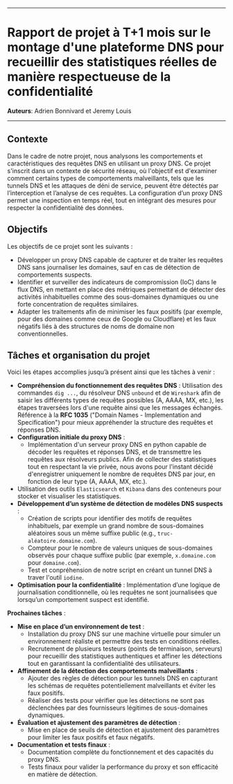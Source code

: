 
---

# Rapport de projet à T+1 mois sur le montage d'une plateforme DNS pour recueillir des statistiques réelles de manière respectueuse de la confidentialité
**Auteurs**: Adrien Bonnivard et Jeremy Louis

---

## Contexte

Dans le cadre de notre projet, nous analysons les comportements et caractéristiques des requêtes DNS en utilisant un proxy DNS. Ce projet s'inscrit dans un contexte de sécurité réseau, où l'objectif est d'examiner comment certains types de comportements malveillants, tels que les tunnels DNS et les attaques de déni de service, peuvent être détectés par l’interception et l’analyse de ces requêtes. La configuration d’un proxy DNS permet une inspection en temps réel, tout en intégrant des mesures pour respecter la confidentialité des données.

## Objectifs

Les objectifs de ce projet sont les suivants :
- Développer un proxy DNS capable de capturer et de traiter les requêtes DNS sans journaliser les domaines, sauf en cas de détection de comportements suspects.
- Identifier et surveiller des indicateurs de compromission (IoC) dans le flux DNS, en mettant en place des métriques permettant de détecter des activités inhabituelles comme des sous-domaines dynamiques ou une forte concentration de requêtes similaires.
- Adapter les traitements afin de minimiser les faux positifs (par exemple, pour des domaines comme ceux de Google ou Cloudflare) et les faux négatifs liés à des structures de noms de domaine non conventionnelles.

## Tâches et organisation du projet

Voici les étapes accomplies jusqu’à présent ainsi que les tâches à venir :

- **Compréhension du fonctionnement des requêtes DNS** :  Utilisation des commandes `dig ...`, du résolveur DNS `unbound` et de `Wireshark` afin de saisir les différents types de requêtes possibles (A, AAAA, MX, etc.), les étapes traversées lors d'une requête ainsi que les messages échangés. Référence à la **RFC 1035** ("Domain Names - Implementation and Specification") pour mieux appréhender la structure des requêtes et réponses DNS.
- **Configuration initiale du proxy DNS** : 
  - Implémentation d'un serveur proxy DNS en python capable de décoder les requêtes et réponses DNS, et de transmettre les requêtes aux résolveurs publics. Afin de collecter des statistiques tout en respectant la vie privée, nous avons pour l'instant décidé d'enregistrer uniquement le nombre de requêtes DNS par jour, en fonction de leur type (A, AAAA, MX, etc.).
- Utilisation des outils `Elasticsearch` et `Kibana` dans des conteneurs pour stocker et visualiser les statistiques.
- **Développement d’un système de détection de modèles DNS suspects** :
  - Création de scripts pour identifier des motifs de requêtes inhabituels, par exemple un grand nombre de sous-domaines aléatoires sous un même suffixe public (e.g., `truc-aléatoire.domaine.com`).
  - Compteur pour le nombre de valeurs uniques de sous-domaines observés pour chaque suffixe public (par exemple, `x.domaine.com` pour `domaine.com`).
  - Test et conpréhension de notre script en créant un tunnel DNS à traver l'outil `iodine`.
- **Optimisation pour la confidentialité** : Implémentation d’une logique de journalisation conditionnelle, où les requêtes ne sont journalisées que lorsqu’un comportement suspect est identifié.
  
**Prochaines tâches** :
- **Mise en place d’un environnement de test** :
   - Installation du proxy DNS sur une machine virtuelle pour simuler un environnement réaliste et permettre des tests en conditions réelles.
   - Recrutement de plusieurs testeurs (points de terminaison, serveurs) pour recueillir des statistiques authentiques et affiner les détections tout en garantissant la confidentialité des utilisateurs.
- **Affinement de la détection des comportements malveillants** :
  - Ajouter des règles de détection pour les tunnels DNS en capturant les schémas de requêtes potentiellement malveillants et éviter les faux positifs.
  - Réaliser des tests pour vérifier que les détections ne sont pas déclenchées par des fournisseurs légitimes de sous-domaines dynamiques.
- **Évaluation et ajustement des paramètres de détection** :
  - Mise en place de seuils de détection et ajustement des paramètres pour limiter les faux positifs et faux négatifs.
- **Documentation et tests finaux** :
  - Documentation complète du fonctionnement et des capacités du proxy DNS.
  - Tests finaux pour valider la performance du proxy et son efficacité en matière de détection.




